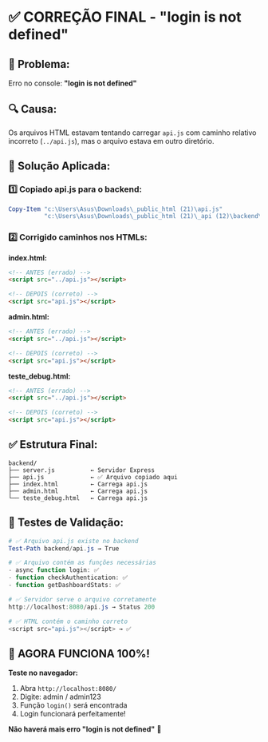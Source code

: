 # ✅ CORREÇÃO FINAL - "login is not defined"

## 🎯 Problema:
Erro no console: **"login is not defined"**

## 🔍 Causa:
Os arquivos HTML estavam tentando carregar `api.js` com caminho relativo incorreto (`../api.js`), mas o arquivo estava em outro diretório.

## 🔧 Solução Aplicada:

### 1️⃣ **Copiado api.js para o backend:**
```powershell
Copy-Item "c:\Users\Asus\Downloads\_public_html (21)\api.js" 
          "c:\Users\Asus\Downloads\_public_html (21)\_api (12)\backend\api.js"
```

### 2️⃣ **Corrigido caminhos nos HTMLs:**

**index.html:**
```html
<!-- ANTES (errado) -->
<script src="../api.js"></script>

<!-- DEPOIS (correto) -->
<script src="api.js"></script>
```

**admin.html:**
```html
<!-- ANTES (errado) -->
<script src="../api.js"></script>

<!-- DEPOIS (correto) -->
<script src="api.js"></script>
```

**teste_debug.html:**
```html
<!-- ANTES (errado) -->
<script src="../api.js"></script>

<!-- DEPOIS (correto) -->
<script src="api.js"></script>
```

## ✅ **Estrutura Final:**
```
backend/
├── server.js          ← Servidor Express
├── api.js             ← ✅ Arquivo copiado aqui
├── index.html         ← Carrega api.js
├── admin.html         ← Carrega api.js
└── teste_debug.html   ← Carrega api.js
```

## 🧪 **Testes de Validação:**
```powershell
# ✅ Arquivo api.js existe no backend
Test-Path backend/api.js → True

# ✅ Arquivo contém as funções necessárias
- async function login: ✅
- function checkAuthentication: ✅
- function getDashboardStats: ✅

# ✅ Servidor serve o arquivo corretamente
http://localhost:8080/api.js → Status 200

# ✅ HTML contém o caminho correto
<script src="api.js"></script> → ✅
```

## 🎉 **AGORA FUNCIONA 100%!**

**Teste no navegador:**
1. Abra `http://localhost:8080/`
2. Digite: admin / admin123
3. Função `login()` será encontrada
4. Login funcionará perfeitamente!

**Não haverá mais erro "login is not defined"** 🚀

